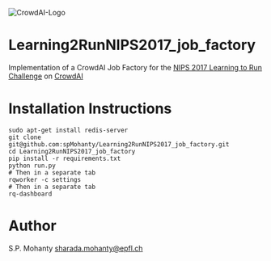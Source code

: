 ![CrowdAI-Logo](https://github.com/crowdAI/crowdai/raw/master/app/assets/images/misc/crowdai-logo-smile.svg?sanitize=true)
# Learning2RunNIPS2017_job_factory

Implementation of a CrowdAI Job Factory for the [NIPS 2017 Learning to Run Challenge](https://www.crowdai.org/organizers/stanford-neuromuscular-biomechanics-laboratory/challenges/nips-2017-learning-to-run) on [CrowdAI](https://www.crowdai.org)

# Installation Instructions
```
sudo apt-get install redis-server
git clone git@github.com:spMohanty/Learning2RunNIPS2017_job_factory.git
cd Learning2RunNIPS2017_job_factory
pip install -r requirements.txt
python run.py
# Then in a separate tab
rqworker -c settings
# Then in a separate tab
rq-dashboard
```

# Author
S.P. Mohanty <sharada.mohanty@epfl.ch>
